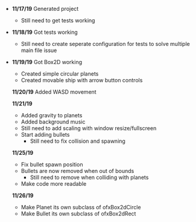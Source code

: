  - **11/17/19** Generated project 
   - Still need to get tests working

 - **11/18/19** Got tests working
   - Still need to create seperate configuration for tests to solve multiple main file issue

 - **11/19/19** Got Box2D working
   - Created simple circular planets
   - Created movable ship with arrow button controls

   **11/20/19** Added WASD movement

   **11/21/19**
    - Added gravity to planets
	- Added background music
	- Still need to add scaling with window resize/fullscreen
	- Start adding bullets
	  - Still need to fix collision and spawning

   **11/25/19**
    - Fix bullet spawn position
	- Bullets are now removed when out of bounds
	  - Still need to remove when colliding with planets
	- Make code more readable

   **11/26/19**
    - Make Planet its own subclass of ofxBox2dCircle
	- Make Bullet its own subclass of ofxBox2dRect